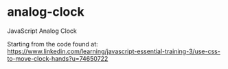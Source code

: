 # analog-clock
JavaScript Analog Clock

Starting from the code found at:
https://www.linkedin.com/learning/javascript-essential-training-3/use-css-to-move-clock-hands?u=74650722

